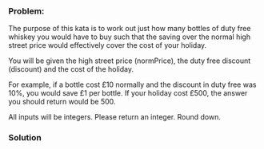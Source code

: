 ### Problem:
<p>The purpose of this kata is to work out just how many bottles of duty free whiskey you would have to buy such that the saving over the normal high street price would effectively cover the cost of your holiday. </p>
<p>You will be given the high street price (normPrice), the duty free discount (discount) and the cost of the holiday. </p>
<p>For example, if a bottle cost &#xA3;10 normally and the discount in duty free was 10%, you would save &#xA3;1 per bottle. If your holiday cost &#xA3;500, the answer you should return would be 500.</p>
<p>All inputs will be integers. Please return an integer. Round down.</p>

### Solution